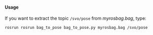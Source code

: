 #### Usage

If you want to extract the topic `/svo/pose` from _myrosbag.bag_, type:

    rosrun rosrun bag_to_pose bag_to_pose.py myrosbag.bag /svo/pose
